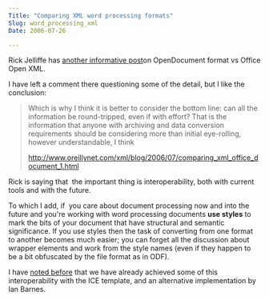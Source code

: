 ```yaml
---
Title: "Comparing XML word processing formats"
Slug: word_processing_xml
Date: 2006-07-26

---
```

<div>

Rick Jelliffe has [another informative
post](http://www.oreillynet.com/xml/blog/2006/07/comparing_xml_office_document_1.html)on
OpenDocument format vs Office Open XML.

I have left a comment there questioning some of the detail, but I like
the conclusion:

> Which is why I think it is better to consider the bottom line: can all
> the information be round-tripped, even if with effort? That is the
> information that anyone with archiving and data conversion
> requirements should be considering more than initial eye-rolling,
> however understandable, I think
>
> <http://www.oreillynet.com/xml/blog/2006/07/comparing_xml_office_document_1.html>

Rick is saying that  the important thing is interoperability, both with
current tools and with the future.

To which I add, if  you care about document processing now and into the
future and you're working with word processing documents **use styles**
to mark the bits of your document that have structural and semantic
significance. If you use styles then the task of converting from one
format to another becomes much easier; you can forget all the discussion
about wrapper elements and work from the style names (even if they
happen to be a bit obfuscated by the file format as in ODF).

I have [noted
before](http://ptsefton.com/blog/2005/12/12/ice:_interchange_comes_easily)
that we have already achieved some of this interoperability with the ICE
template, and an alternative implementation by Ian Barnes.

</div>
